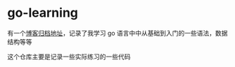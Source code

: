 # go-learning

有一个[博客归档地址](https://blog.opsgo.cn)，记录了我学习 go 语言中中从基础到入门的一些语法，数据结构等等

这个仓库主要是记录一些实际练习的一些代码

